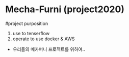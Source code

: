 # Mecha-Furni (project2020)
#project purposition
1. use to tenserflow
2. operate to use docker & AWS

- 우리들의 메카퍼니 프로젝트를 위하여.. 
